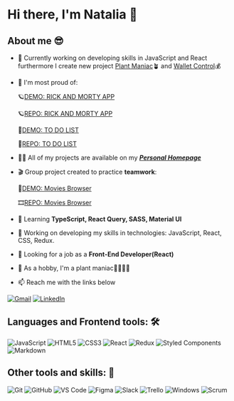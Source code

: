 # Hi there, I'm Natalia 👋

## About me 😎
* 🔭 Currently working on developing skills in JavaScript and React furthermore I create new project [Plant Maniac](https://github.com/maxnatalia/plant-maniac)🪴 and [Wallet Control](https://github.com/maxnatalia/wallet-control)💰 
* 📑 I'm most proud of:

    🪐[DEMO: RICK AND MORTY APP](https://maxnatalia.github.io/rick-morty-app/)
    
    🪐[REPO: RICK AND MORTY APP](https://github.com/maxnatalia/rick-morty-app)
    
    📌[DEMO: TO DO LIST](https://maxnatalia.github.io/ToDoListReact/#/zadania)
    
    📌[REPO: TO DO LIST](https://github.com/maxnatalia/ToDoListReact)

* 👨‍💻 All of my projects are available on my ***[Personal Homepage](https://maxnatalia.github.io/personal-homepage/)***
* 🎬 Group project created to practice **teamwork**:

    🎥[DEMO: Movies Browser](https://maxnatalia.github.io/movies-browser/#/movies)
      
    🎞[REPO: Movies Browser](https://github.com/maxnatalia/movies-browser)

* 🌱 Learning **TypeScript, React Query, SASS, Material UI**
* 🔭 Working on developing my skills in technologies: JavaScript, React, CSS, Redux.
* 👯 Looking for a job as a **Front-End Developer(React)**
* 🌴 As a hobby, I'm a plant maniac🌱🌷🌺🌵
* 📫 Reach me with the links below

[![Gmail](https://img.shields.io/badge/-GMAIL-D14836?style=for-the-badge&logo=gmail&logoColor=white)](mailto:nataliamazur1988@gmail.com)
[![LinkedIn](https://img.shields.io/badge/-LINKEDIN-0077B5?style=for-the-badge&logo=linkedin&logoColor=white)](https://www.linkedin.com/in/natalia-mazur-%C5%BCurek-136a35254/)

## Languages and Frontend tools: 🛠 

![JavaScript](https://img.shields.io/badge/-JavaScript-%23F7DF1C?style=flat-square&logo=javascript&logoColor=000000&labelColor=%23F7DF1C)
![HTML5](https://img.shields.io/badge/-HTML5-%23E44D27?style=flat-square&logo=html5&logoColor=ffffff)
![CSS3](https://img.shields.io/badge/-CSS3-%231572B6?style=flat-square&logo=css3)
![React](https://img.shields.io/badge/-React-61DAFB?style=flat-square&logo=react&logoColor=ffffff)
![Redux](https://img.shields.io/badge/redux-%23593d88.svg?style=flat-square&logo=redux&logoColor=white)
![Styled Components](https://img.shields.io/badge/styled--components-DB7093?style=flat-square&logo=styled-components&logoColor=white)
![Markdown](https://img.shields.io/badge/-Markdown-000000?style=flat-square&logo=markdown)

## Other tools and skills: 💪

![Git](https://img.shields.io/badge/-Git-%23F05032?style=flat-square&logo=git&logoColor=%23ffffff)
![GitHub](https://img.shields.io/badge/-GitHub-181717?style=flat-square&logo=github)
![VS Code](http://img.shields.io/badge/-VS%20Code-007ACC?style=flat-square&logo=visual-studio-code&logoColor=ffffff)
![Figma](https://img.shields.io/badge/figma-%23F24E1E.svg?style=flat-square&logo=figma&logoColor=white)
![Slack](https://img.shields.io/badge/Slack-4A154B?style=flat-square&logo=slack&logoColor=white)
![Trello](https://img.shields.io/badge/Trello-%23026AA7.svg?style=flat-square&logo=Trello&logoColor=white)
![Windows](http://img.shields.io/badge/-Windows-0078D6?style=flat-square&logo=windows&logoColor=ffffff)
![Scrum](https://img.shields.io/badge/-Scrum-325EDC?style=flat-square&logo=Scrum)


